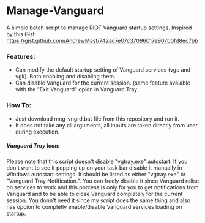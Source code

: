 # Manage-Vanguard
A simple batch script to manage RIOT Vanguard startup settings.
Inspired by this Gist: https://gist.github.com/AndrewMast/742ac7e07c37096017e907b0fd8ec7bb

### Features:
* Can modify the default startup setting of Vanguard services (vgc and vgk). Both enabling and disabling them.
* Can disable Vanguard for the current session. (same feature avaiable with the "Exit Vanguard" opion in Vanguard Tray.

### How To:
* Just download mng-vngrd.bat file from this repository and run it.
* It does not take any cli arguments, all inputs are taken directly from user during execution.

##### Vanguard Tray Icon:
Please note that this script doesn't disable "vgtray.exe" autostart. If you don't want to see it popping up on your task bar disable it manually in Windows autostart settings. It should be listed as either "vgtray.exe" or "Vanguard Tray Notification.". You can freely disable it since Vanguard relise on services to work and this porcess is only for you to get notifications from Vanguard and to be able to close Vanguard completely for the current session. You donn't need it since my script does the same thing and also has opcion to completly enable/disable Vanguard services loading on startup.
